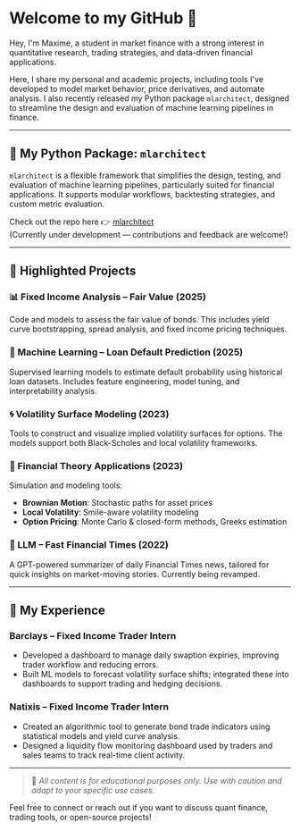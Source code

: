 # Welcome to my GitHub 👋

Hey, I'm Maxime, a student in market finance with a strong interest in quantitative research, trading strategies, and data-driven financial applications.

Here, I share my personal and academic projects, including tools I've developed to model market behavior, price derivatives, and automate analysis. I also recently released my Python package `mlarchitect`, designed to streamline the design and evaluation of machine learning pipelines in finance.

---

## 🔧 My Python Package: `mlarchitect`

`mlarchitect` is a flexible framework that simplifies the design, testing, and evaluation of machine learning pipelines, particularly suited for financial applications. It supports modular workflows, backtesting strategies, and custom metric evaluation.

Check out the repo here 👉 [mlarchitect](https://github.com/maximemasson/mlarchitect)  
(Currently under development — contributions and feedback are welcome!)

---

## 📁 Highlighted Projects

### 📊 Fixed Income Analysis – Fair Value (2025)
Code and models to assess the fair value of bonds. This includes yield curve bootstrapping, spread analysis, and fixed income pricing techniques.

### 🤖 Machine Learning – Loan Default Prediction (2025)
Supervised learning models to estimate default probability using historical loan datasets. Includes feature engineering, model tuning, and interpretability analysis.

### 🌀 Volatility Surface Modeling (2023)
Tools to construct and visualize implied volatility surfaces for options. The models support both Black-Scholes and local volatility frameworks.

### 📘 Financial Theory Applications (2023)
Simulation and modeling tools:
- **Brownian Motion**: Stochastic paths for asset prices
- **Local Volatility**: Smile-aware volatility modeling
- **Option Pricing**: Monte Carlo & closed-form methods, Greeks estimation

### 📰 LLM – Fast Financial Times (2022)
A GPT-powered summarizer of daily Financial Times news, tailored for quick insights on market-moving stories. Currently being revamped.

---

## 💼 My Experience

### Barclays – Fixed Income Trader Intern
- Developed a dashboard to manage daily swaption expiries, improving trader workflow and reducing errors.
- Built ML models to forecast volatility surface shifts; integrated these into dashboards to support trading and hedging decisions.

### Natixis – Fixed Income Trader Intern
- Created an algorithmic tool to generate bond trade indicators using statistical models and yield curve analysis.
- Designed a liquidity flow monitoring dashboard used by traders and sales teams to track real-time client activity.

---

> 📌 *All content is for educational purposes only. Use with caution and adapt to your specific use cases.*

Feel free to connect or reach out if you want to discuss quant finance, trading tools, or open-source projects!
